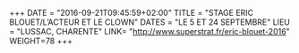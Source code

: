 +++
DATE = "2016-09-21T09:45:59+02:00"
TITLE = "STAGE ERIC BLOUET/L’ACTEUR ET LE CLOWN"
DATES = "LE 5 ET 24 SEPTEMBRE"
LIEU = "LUSSAC, CHARENTE"
LINK= "http://www.superstrat.fr/eric-blouet-2016"
WEIGHT=78
+++

